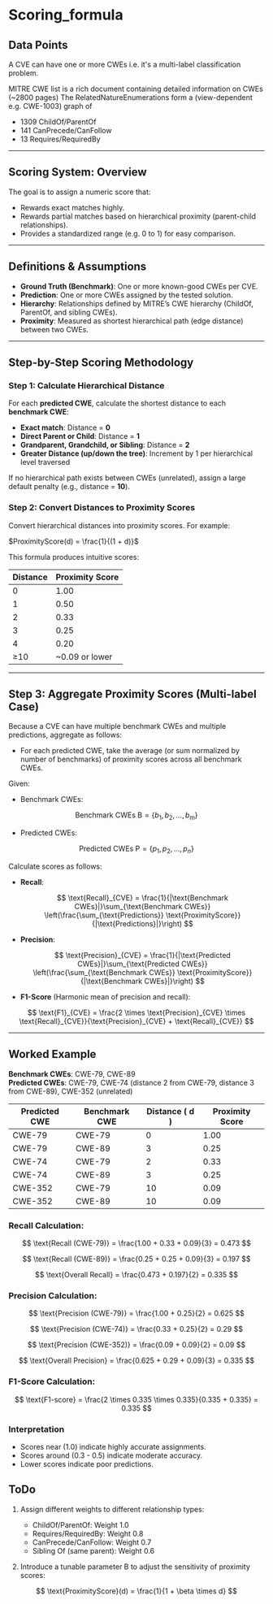 # Scoring_formula

## Data Points
A CVE can have one or more CWEs i.e. it's a multi-label classification problem.

MITRE CWE list is a rich document containing detailed information on CWEs (~2800 pages)
The RelatedNatureEnumerations form a (view-dependent e.g. CWE-1003) graph of 
- 1309 ChildOf/ParentOf
- 141 CanPrecede/CanFollow
- 13 Requires/RequiredBy

---

## Scoring System: Overview

The goal is to assign a numeric score that:

- Rewards exact matches highly.
- Rewards partial matches based on hierarchical proximity (parent-child relationships).
- Provides a standardized range (e.g. 0 to 1) for easy comparison.

---

## Definitions & Assumptions

- **Ground Truth (Benchmark)**: One or more known-good CWEs per CVE.
- **Prediction**: One or more CWEs assigned by the tested solution.
- **Hierarchy**: Relationships defined by MITRE’s CWE hierarchy (ChildOf, ParentOf, and sibling CWEs).
- **Proximity**: Measured as shortest hierarchical path (edge distance) between two CWEs.

---

## Step-by-Step Scoring Methodology

### Step 1: Calculate Hierarchical Distance
For each **predicted CWE**, calculate the shortest distance to each **benchmark CWE**:

- **Exact match**: Distance = **0**
- **Direct Parent or Child**: Distance = **1**
- **Grandparent, Grandchild, or Sibling**: Distance = **2**
- **Greater Distance (up/down the tree)**: Increment by 1 per hierarchical level traversed

If no hierarchical path exists between CWEs (unrelated), assign a large default penalty (e.g., distance = **10**).

### Step 2: Convert Distances to Proximity Scores
Convert hierarchical distances into proximity scores. For example:

$ProximityScore(d) = \frac{1}{(1 + d)}$


This formula produces intuitive scores:

| Distance | Proximity Score |
|----------|-----------------|
| 0        | 1.00            |
| 1        | 0.50            |
| 2        | 0.33            |
| 3        | 0.25            |
| 4        | 0.20            |
| ≥10      | ~0.09 or lower  |

---

## Step 3: Aggregate Proximity Scores (Multi-label Case)

Because a CVE can have multiple benchmark CWEs and multiple predictions, aggregate as follows:
- For each predicted CWE, take the average (or sum normalized by number of benchmarks) of proximity scores across all benchmark CWEs.


Given:

- Benchmark CWEs: 
  
$$
    \text{Benchmark CWEs B}= \{b_1, b_2, \dots, b_m\}   
$$

- Predicted CWEs: 
  
$$
        \text{Predicted CWEs P}= \{p_1, p_2, \dots, p_n\}
$$

Calculate scores as follows:


- **Recall**:  


    $$
    \text{Recall}_{CVE} = \frac{1}{|\text{Benchmark CWEs}|}\sum_{\text{Benchmark CWEs}} \left(\frac{\sum_{\text{Predictions}} \text{ProximityScore}}{|\text{Predictions}|}\right)
    $$

- **Precision**:  

    $$
    \text{Precision}_{CVE} = \frac{1}{|\text{Predicted CWEs}|}\sum_{\text{Predicted CWEs}} \left(\frac{\sum_{\text{Benchmark CWEs}} \text{ProximityScore}}{|\text{Benchmark CWEs}|}\right)
    $$

- **F1-Score** (Harmonic mean of precision and recall):  

$$
    \text{F1}_{CVE} = \frac{2 \times \text{Precision}_{CVE} \times \text{Recall}_{CVE}}{\text{Precision}_{CVE} + \text{Recall}_{CVE}}
$$



---

## Worked Example

**Benchmark CWEs**: CWE-79, CWE-89  
**Predicted CWEs**: CWE-79, CWE-74 (distance 2 from CWE-79, distance 3 from CWE-89), CWE-352 (unrelated)

| Predicted CWE | Benchmark CWE | Distance \( d \) | Proximity Score |
|---------------|---------------|------------------|-----------------|
| CWE-79        | CWE-79        | 0                | 1.00            |
| CWE-79        | CWE-89        | 3                | 0.25            |
| CWE-74        | CWE-79        | 2                | 0.33            |
| CWE-74        | CWE-89        | 3                | 0.25            |
| CWE-352       | CWE-79        | 10               | 0.09            |
| CWE-352       | CWE-89        | 10               | 0.09            |




### Recall Calculation:


  $$
    \text{Recall (CWE-79)} = \frac{1.00 + 0.33 + 0.09}{3} = 0.473
  $$

  $$
    \text{Recall (CWE-89)} = \frac{0.25 + 0.25 + 0.09}{3} = 0.197
  $$

  $$
    \text{Overall Recall} = \frac{0.473 + 0.197}{2} = 0.335
  $$

### Precision Calculation:

  $$
    \text{Precision (CWE-79)} = \frac{1.00 + 0.25}{2} = 0.625
  $$

  $$
    \text{Precision (CWE-74)} = \frac{0.33 + 0.25}{2} = 0.29
  $$


  $$
    \text{Precision (CWE-352)} = \frac{0.09 + 0.09}{2} = 0.09
  $$

  $$
      \text{Overall Precision} = \frac{0.625 + 0.29 + 0.09}{3} = 0.335
  $$

### F1-Score Calculation:

$$
\text{F1-score} = \frac{2 \times 0.335 \times 0.335}{0.335 + 0.335} = 0.335
$$



### Interpretation

- Scores near \(1.0\) indicate highly accurate assignments.
- Scores around \(0.3 - 0.5\) indicate moderate accuracy.
- Lower scores indicate poor predictions.


## ToDo
1. Assign different weights to different relationship types:

    - ChildOf/ParentOf: Weight 1.0
    - Requires/RequiredBy: Weight 0.8
    - CanPrecede/CanFollow: Weight 0.7
    - Sibling Of (same parent): Weight 0.6


2. Introduce a tunable parameter B to adjust the sensitivity of proximity scores:

$$
\text{ProximityScore}(d) = \frac{1}{1 + \beta \times d}
$$
